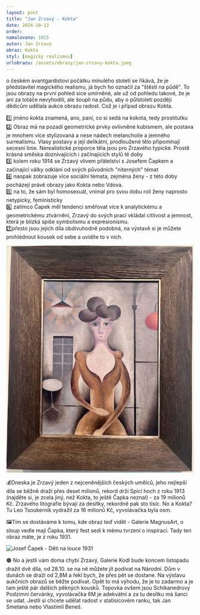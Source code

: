 ```yaml
---
layout: post
title: "Jan Zrzavý - Kokta"
date: 2024-10-13
order: 
namalovano: 1915
autor: Jan Zrzavý
obraz: Kokta
styl: [magický realismus]
urlobrazu: /assets/obrazy/jan-zrzavy-kokta.jpeg
---
```


o českém avantgardistovi počátku minulého století se říkává, že je představitel magického realismu, já bych ho označil za "štěstí na půdě". To jsou obrazy na první pohled sice umírněné, ale už od pohledu takové, že je ani za totáče nevyhodili, ale šoupli na půdu, aby o půlstoletí později dědicům udělala aukce obrazu radost. Což je i případ obrazu Kokta.

1️⃣ jméno kokta znamená, ano, paní, co si sedá na kokota, tedy prostitutku \
2️⃣ Obraz má na pozadí geometrické prvky ovlivněné kubismem, ale postava je mnohem více stylizovaná a nese nádech melancholie a jemného surrealismu. Vlasy postavy a její delikátní, prodloužené tělo připomínají secesní linie. Nerealistické proporce těla jsou pro Zrzavého typické. Prostě krásná směska doznívajících i začínajících stylů té doby \
3️⃣ kolem roku 1914 se Zrzavý vlivem přátelství s Josefem Čapkem a začínající války odklání od svých původních "niterných" témat \
4️⃣ naopak zobrazuje více sociální témata, zejména ženy - z této doby pocházejí právě obrazy jako Kokta nebo Vdova. \
5️⃣ na to, že sám byl homosexuál, vnímal pro svou dobu roli ženy naprosto netypicky, feministicky \
6️⃣ zatímco Čapek měl tendenci směřovat více k analytickému a geometrickému ztvárnění, Zrzavý do svých prací vkládal citlivost a jemnost, která je blízká spíše symbolismu a expresionismu. \
7️⃣přesto jsou jejich díla obdivuhodně podobná, na výstavě si je můžete prohlédnout kousek od sebe a uvidíte to v nich.

![Jan Zrzavý - Kokta](/assets/obrazy/jan-zrzavy-kokta.jpeg)

💰Dneska je Zrzavý jeden z nejceněnějších českých umělců, jeho nejlepší díla se běžně draží přes deset milionů, rekord drží Spící hoch z roku 1913 (najděte si, je zcela jiný, než Kokta, to ještě Čapka neznal) - za 19 milionů Kč. Zrzavého litografie bývají za desítky, rekordně pak sto tisíc. No a Kokta? Tu Leo Tsoukernik vydražil za 16 milionů Kč, vyvolávačka byla osm.

🖼️Tím se dostáváme k tomu, kde obraz teď vidět - Galerie MagnusArt, o sloup vedle mají Čapka, který fest sedí k mému tvrzení o inspiraci. Tady ten obraz máte, je z roku 1931. 

![Josef Čapek - Děti na louce 1931](/assets/obrazy/josef-capek-deti-na-louce-1931.png)

🟤 No a jestli vám doma chybí Zrzavý, Galerie Kodl bude koncem listopadu dražit dvě díla, od 28.10. se na ně můžete jít podívat na Národní. Dům v dunách se draží od 2,8M a řekl bych, že přes pět se dostane. Na výstavu aukčních obrazů se běžte podívat. Opět to má výhodu, že je to zadarmo a je tam ještě pár dalších pěkných kousků. Topovka ovšem jsou Schikanedrovy Podzimní červánky, vyvolávačka 6M je adekvátní a za tu desítku má šanci se udat. Jestli si chcete udělat radost v statisícovém ranku, tak Jan Smetana nebo Vlastimil Beneš. 